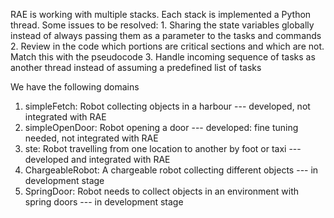 RAE is working with multiple stacks. Each stack is implemented a Python thread.
Some issues to be resolved:
    1. Sharing the state variables globally instead of always passing them as a parameter to the tasks and commands
    2. Review in the code which portions are critical sections and which are not. Match this with the pseudocode
    3. Handle incoming sequence of tasks as another thread instead of assuming a predefined list of tasks

We have the following domains

1. simpleFetch: Robot collecting objects in a harbour
   --- developed, not integrated with RAE
2. simpleOpenDoor: Robot opening a door
   --- developed: fine tuning needed, not integrated with RAE
3. ste: Robot travelling from one location to another by foot or taxi
   --- developed and integrated with RAE
4. ChargeableRobot: A chargeable robot collecting different objects
   --- in development stage
5. SpringDoor: Robot needs to collect objects in an environment with spring doors
   --- in development stage

